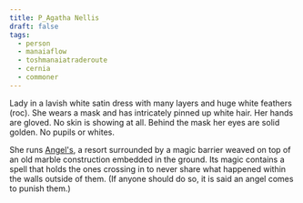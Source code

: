 ```yaml
---
title: P_Agatha Nellis
draft: false
tags:
  - person
  - manaiaflow
  - toshmanaiatraderoute
  - cernia
  - commoner
---
```

Lady in a lavish white satin dress with many layers and huge white feathers (roc). She wears a mask and has intricately pinned up white hair. Her hands are gloved. No skin is showing at all. Behind the mask her eyes are solid golden. No pupils or whites.

She runs [Angel's](../Tosh-Manaia%20Trade%20Route/L_Angels.md), a resort surrounded by a magic barrier weaved on top of an old marble construction embedded in the ground. Its magic contains a spell that holds the ones crossing in to never share what happened within the walls outside of them. (If anyone should do so, it is said an angel comes to punish them.)

